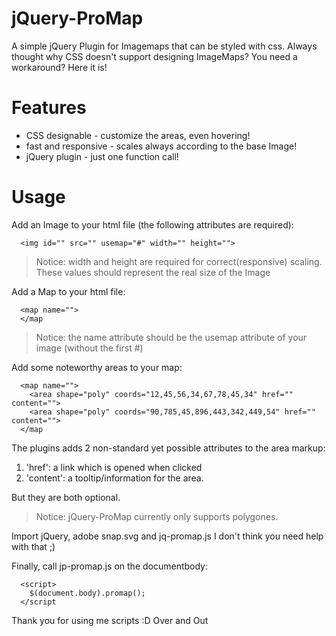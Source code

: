 # jQuery-ProMap
A simple jQuery Plugin for Imagemaps that can be styled with css.
Always thought why CSS doesn't support designing ImageMaps? You need a workaround? Here it is!

# Features
<ul>
  <li>CSS designable - customize the areas, even hovering!</li>
  <li>fast and responsive - scales always according to the base Image!</li>
  <li>jQuery plugin - just one function call!</li>
</ul>

# Usage
Add an Image to your html file (the following attributes are required):
```
  <img id="" src="" usemap="#" width="" height="">
```
> Notice: width and height are required for correct(responsive) scaling. These values should represent the real size of the Image

Add a Map to your html file:
```
  <map name="">
  </map
```
> Notice: the name attribute should be the usemap attribute of your image (without the first #)

Add some noteworthy areas to your map:
```
  <map name="">
    <area shape="poly" coords="12,45,56,34,67,78,45,34" href="" content="">
    <area shape="poly" coords="90,785,45,896,443,342,449,54" href="" content="">
  </map
```
The plugins adds 2 non-standard yet possible attributes to the area markup:<br>
  1. 'href': a link which is opened when clicked<br>
  2. 'content': a tooltip/information for the area.<br>
  
But they are both optional. 

> Notice: jQuery-ProMap currently only supports polygones.<br>

Import jQuery, adobe snap.svg and jq-promap.js
I don't think you need help with that ;)

Finally, call jp-promap.js on the documentbody:
```
  <script>
    $(document.body).promap();
  </script
```

Thank you for using me scripts :D
Over and Out
